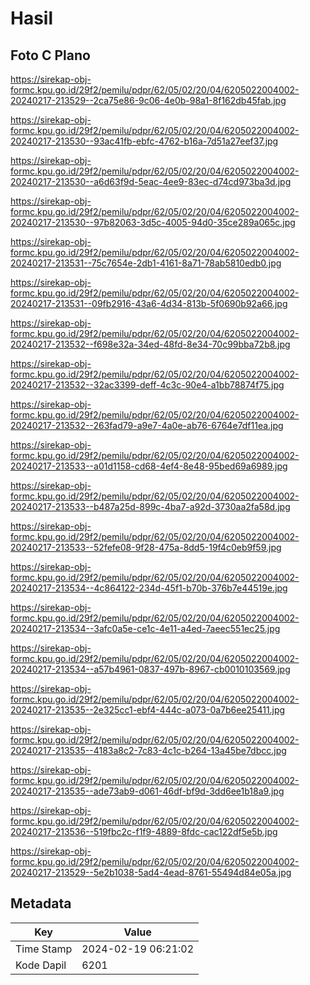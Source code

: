 # Hasil

## Foto C Plano

https://sirekap-obj-formc.kpu.go.id/29f2/pemilu/pdpr/62/05/02/20/04/6205022004002-20240217-213529--2ca75e86-9c06-4e0b-98a1-8f162db45fab.jpg

https://sirekap-obj-formc.kpu.go.id/29f2/pemilu/pdpr/62/05/02/20/04/6205022004002-20240217-213530--93ac41fb-ebfc-4762-b16a-7d51a27eef37.jpg

https://sirekap-obj-formc.kpu.go.id/29f2/pemilu/pdpr/62/05/02/20/04/6205022004002-20240217-213530--a6d63f9d-5eac-4ee9-83ec-d74cd973ba3d.jpg

https://sirekap-obj-formc.kpu.go.id/29f2/pemilu/pdpr/62/05/02/20/04/6205022004002-20240217-213530--97b82063-3d5c-4005-94d0-35ce289a065c.jpg

https://sirekap-obj-formc.kpu.go.id/29f2/pemilu/pdpr/62/05/02/20/04/6205022004002-20240217-213531--75c7654e-2db1-4161-8a71-78ab5810edb0.jpg

https://sirekap-obj-formc.kpu.go.id/29f2/pemilu/pdpr/62/05/02/20/04/6205022004002-20240217-213531--09fb2916-43a6-4d34-813b-5f0690b92a66.jpg

https://sirekap-obj-formc.kpu.go.id/29f2/pemilu/pdpr/62/05/02/20/04/6205022004002-20240217-213532--f698e32a-34ed-48fd-8e34-70c99bba72b8.jpg

https://sirekap-obj-formc.kpu.go.id/29f2/pemilu/pdpr/62/05/02/20/04/6205022004002-20240217-213532--32ac3399-deff-4c3c-90e4-a1bb78874f75.jpg

https://sirekap-obj-formc.kpu.go.id/29f2/pemilu/pdpr/62/05/02/20/04/6205022004002-20240217-213532--263fad79-a9e7-4a0e-ab76-6764e7df11ea.jpg

https://sirekap-obj-formc.kpu.go.id/29f2/pemilu/pdpr/62/05/02/20/04/6205022004002-20240217-213533--a01d1158-cd68-4ef4-8e48-95bed69a6989.jpg

https://sirekap-obj-formc.kpu.go.id/29f2/pemilu/pdpr/62/05/02/20/04/6205022004002-20240217-213533--b487a25d-899c-4ba7-a92d-3730aa2fa58d.jpg

https://sirekap-obj-formc.kpu.go.id/29f2/pemilu/pdpr/62/05/02/20/04/6205022004002-20240217-213533--52fefe08-9f28-475a-8dd5-19f4c0eb9f59.jpg

https://sirekap-obj-formc.kpu.go.id/29f2/pemilu/pdpr/62/05/02/20/04/6205022004002-20240217-213534--4c864122-234d-45f1-b70b-376b7e44519e.jpg

https://sirekap-obj-formc.kpu.go.id/29f2/pemilu/pdpr/62/05/02/20/04/6205022004002-20240217-213534--3afc0a5e-ce1c-4e11-a4ed-7aeec551ec25.jpg

https://sirekap-obj-formc.kpu.go.id/29f2/pemilu/pdpr/62/05/02/20/04/6205022004002-20240217-213534--a57b4961-0837-497b-8967-cb0010103569.jpg

https://sirekap-obj-formc.kpu.go.id/29f2/pemilu/pdpr/62/05/02/20/04/6205022004002-20240217-213535--2e325cc1-ebf4-444c-a073-0a7b6ee25411.jpg

https://sirekap-obj-formc.kpu.go.id/29f2/pemilu/pdpr/62/05/02/20/04/6205022004002-20240217-213535--4183a8c2-7c83-4c1c-b264-13a45be7dbcc.jpg

https://sirekap-obj-formc.kpu.go.id/29f2/pemilu/pdpr/62/05/02/20/04/6205022004002-20240217-213535--ade73ab9-d061-46df-bf9d-3dd6ee1b18a9.jpg

https://sirekap-obj-formc.kpu.go.id/29f2/pemilu/pdpr/62/05/02/20/04/6205022004002-20240217-213536--519fbc2c-f1f9-4889-8fdc-cac122df5e5b.jpg

https://sirekap-obj-formc.kpu.go.id/29f2/pemilu/pdpr/62/05/02/20/04/6205022004002-20240217-213529--5e2b1038-5ad4-4ead-8761-55494d84e05a.jpg


## Metadata

| Key        | Value               |
| ---------- | ------------------- |
| Time Stamp | 2024-02-19 06:21:02 |
| Kode Dapil | 6201                |



